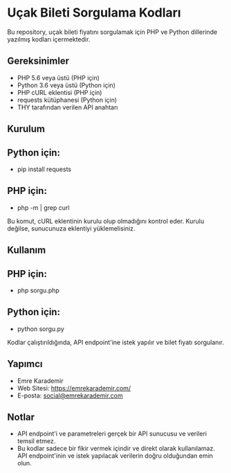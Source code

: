 # Uçak Bileti Sorgulama Kodları

Bu repository, uçak bileti fiyatını sorgulamak için PHP ve Python dillerinde yazılmış kodları içermektedir.

## Gereksinimler

- PHP 5.6 veya üstü (PHP için)
- Python 3.6 veya üstü (Python için)
- PHP cURL eklentisi (PHP için)
- requests kütüphanesi (Python için)
- THY tarafından verilen API anahtarı

## Kurulum

## Python için:

- pip install requests


## PHP için:

- php -m | grep curl


Bu komut, cURL eklentinin kurulu olup olmadığını kontrol eder. Kurulu değilse, sunucunuza eklentiyi yüklemelisiniz.

## Kullanım

## PHP için:

- php sorgu.php


## Python için:

- python sorgu.py


Kodlar çalıştırıldığında, API endpoint'ine istek yapılır ve bilet fiyatı sorgulanır.

## Yapımcı

- Emre Karademir
- Web Sitesi: https://emrekarademir.com/
- E-posta: social@emrekarademir.com

## Notlar

- API endpoint'i ve parametreleri gerçek bir API sunucusu ve verileri temsil etmez.
- Bu kodlar sadece bir fikir vermek içindir ve direkt olarak kullanılamaz. API endpoint'inin ve istek yapılacak verilerin doğru olduğundan emin olun.
